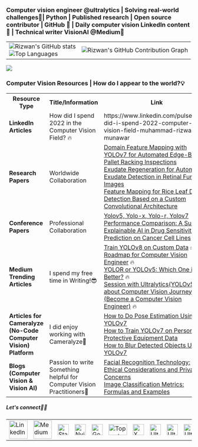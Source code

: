 ### Computer vision engineer @ultralytics | Solving real-world challenges🔎| Python | Published research | Open source contributor | GitHub 🌟 | Daily computer vision LinkedIn content 🚀 | Technical writer VisionAI @Medium📝

<table>
  <tr>
    <td>
      <img src="https://github-readme-stats.vercel.app/api?username=RizwanMunawar&show_icons=true&theme=github-compact&bg_color=FFFFFF" alt="Rizwan's GitHub stats"/>
      <br>
      <img src="https://github-readme-stats.vercel.app/api/top-langs/?username=RizwanMunawar&layout=compact&bg_color=FFFFFF&theme=github-compact" alt="Top Languages"/>
    </td>
    <td>
      <img src="https://github-readme-activity-graph.vercel.app/graph?username=RizwanMunawar&bg_color=FFFFFF&point=FF64DA&line=111F68&title_color=1E90FF&color=000000" alt="Rizwan's GitHub Contribution Graph"/>
    </td>
  </tr>
</table>

![](https://komarev.com/ghpvc/?username=RizwanMunawar&label=Visitors&color=brightgreen)

<h3>Computer Vision Resources | How do I appear to the world?💡</h3>
<table>
    <tr>
        <th>Resource Type</th>
        <th>Title/Information</th>
        <th>Link</th>
    </tr>
    <tr>
        <td><b>LinkedIn Articles</b></td>
        <td>How did I spend 2022 in the Computer Vision Field? 🔥</td>
        <td>https://www.linkedin.com/pulse/how-did-i-spend-2022-computer-vision-field-muhammad-rizwan-munawar</td>
    </tr>
    <tr>
        <td><b>Research Papers</b></td>
      <td>Worldwide Collaboration</td>
        <td>
         <a href="https://www.mdpi.com/1424-8220/22/18/6927">Domain Feature Mapping with YOLOv7 for Automated Edge-Based Pallet Racking Inspections</a><br/>
         <a href="https://ieeexplore.ieee.org/document/9885192">Exudate Regeneration for Automated Exudate Detection in Retinal Fundus Images</a><br/>
         <a href="https://www.mdpi.com/2304-8158/11/23/3914">Feature Mapping for Rice Leaf Defect Detection Based on a Custom Convolutional Architecture</a>
        </td>
    </tr>
    <tr>
        <td><b>Conference Papers</b></td>
        <td>Professional Collaboration</td>
        <td>
         <a href="https://aircconline.com/csit/papers/vol12/csit121602.pdf">Yolov5, Yolo-x, Yolo-r, Yolov7 Performance Comparison: A Survey</a><br/>
         <a href="https://ieeexplore.ieee.org/document/9922931">Explainable AI in Drug Sensitivity Prediction on Cancer Cell Lines</a><br/>
        </td>
    </tr>
    <tr>
        <td><b>Medium Trending Articles</b></td>
        <td>I spend my free time in Writing!😎 </td>
        <td>
            <a href="https://medium.com/augmented-startups/train-yolov8-on-custom-data-6d28cd348262">Train YOLOv8 on Custom Data</a> ✅<br>
            <a href="https://medium.com/augmented-startups/roadmap-for-computer-vision-engineer-45167b94518c">Roadmap for Computer Vision Engineer</a> 🔥<br>
            <a href="https://medium.com/augmented-startups/yolor-or-yolov5-which-one-is-better-2f844d35e1a1">YOLOR or YOLOv5: Which One is Better?</a> 🔥<br>
            <a href="https://ultralytics.com/article/Becoming-a-Computer-Vision-Engineer">Session with Ultralytics(YOLOv5) about Computer Vision Journey (Become a Computer Vision Engineer)</a> 🔥
        </td>
    </tr>
    <tr>
        <td><b>Articles for Cameralyze (No-Code Computer Vision) Platform</b></td>
        <td>I did enjoy working with Cameralyze🙂</td>
        <td>
            <a href="https://www.cameralyze.co/blog/how-to-do-pose-estimation-using-yolov7">How to Do Pose Estimation Using YOLOv7</a><br>
            <a href="https://www.cameralyze.co/blog/how-to-train-yolov7-on-personal-protective-equipment-data">How to Train YOLOv7 on Personal Protective Equipment Data</a><br>
            <a href="https://www.cameralyze.co/blog/how-to-blur-detected-objects-using-yolov7">How to Blur Detected Objects Using YOLOv7</a>
        </td>
    </tr>
     <tr>
        <td><b>Blogs (Computer Vision & Vision AI)</b></td>
        <td>Passion to write Something helpful for Computer Vision Practitioners🌟</td>
        <td>
            <a href="https://www.visobyte.com/2023/05/facial-recognition-technology-ethical-considerations-and-privacy-concerns.html">Facial Recognition Technology: Ethical Considerations and Privacy Concerns</a><br>
            <a href="https://www.visobyte.com/2023/05/image-classification-metrics-formulas-and-examples.html">Image Classification Metrics: Formulas and Examples</a>
        </td>
    </tr>
</table>

</body>
</html>

<h5> Let's connect🚀💪</h5>   


<table>
  <tr style="color:white; background-image: url('https://github.com/user-attachments/assets/26fdc0a0-d06b-4ece-bde9-22fcc2ec0e6d'); background-size: cover; background-position: center;">
    <td>
      <a href="https://www.linkedin.com/in/muhammadrizwanmunawar/">
        <img src="https://github.com/user-attachments/assets/36e180b9-6106-4118-8887-62f2f6f2c3ea" alt="LinkedIn" width="50" height="50">
      </a>
    </td>
    <td>
      <a href="https://medium.com/@muhammadrizwanmunawar">
        <img src="https://github.com/user-attachments/assets/916deefb-35ec-422a-8348-408f7b20a252" alt="Medium" width="50" height="50">
      </a>
    </td>
    <td>
      <a href="https://stackoverflow.com/users/13109683/muhammad-rizwan-munawar">
        <img src="https://cdn-icons-png.flaticon.com/512/2111/2111628.png" alt="StackOverflow" width="30" height="30">
      </a>
    </td>
    <td>
      <a href="https://forums.developer.nvidia.com/u/muhammadrizwanmunawar/">
        <img src="https://github.com/user-attachments/assets/428b6a9d-b87b-4fff-97f6-08fd78088066" alt="Nvidia Developer" width="30" height="30">
      </a>
    </td>
    <td>
      <a href="https://scholar.google.com/citations?user=r3hkNdoAAAAJ">
        <img src="https://github.com/user-attachments/assets/2365ef60-1ea4-40ac-aa37-67a3483d4955" alt="Google Scholar" width="30" height="30">
      </a>
    </td>
    <td>
      <a href="https://topmate.io/muhammadrizwanmunawar">
        <img src="https://github.com/user-attachments/assets/56df3b44-5afa-4d65-8000-06f9a4766d28" alt="Topmate" width="50" height="30">
      </a>
    </td>
    <td>
      <a href="https://x.com/muhammdrizwanmr">
        <img src="https://cdn-icons-png.flaticon.com/512/733/733635.png" alt="X" width="30" height="30">
      </a>
    </td>
    <td>
      <a href="https://community.ultralytics.com/u/muhammadrizwanm">
        <img src="https://github.com/user-attachments/assets/219063bb-f41e-459f-937a-6e4f776d23e6" alt="Ultralytics Discourse" width="30" height="30">
      </a>
    </td>
    <td colspan="8">
      <a href="https://www.ultralytics.com/blog">
        <img src="https://github.com/user-attachments/assets/219063bb-f41e-459f-937a-6e4f776d23e6" alt="Ultralytics Blogs" width="30" height="30">
      </a>
    </td>
    <td colspan="8">
      <a href="https://www.reddit.com/user/muhammadrizwanmr/">
        <img src="https://www.redditinc.com/assets/images/site/reddit-logo.png" alt="Ultralytics Reddit" width="30" height="30">
      </a>
    </td>
  </tr>
</table>
 </div>
